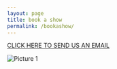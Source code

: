 ```yaml
---
layout: page
title: book a show
permalink: /bookashow/
---
```


 <a href="mailto:{{ site.email }}">CLICK HERE TO SEND US AN EMAIL</a>
 
 ![Picture 1](http://i.imgur.com/GDFi9EH.jpg)

        

